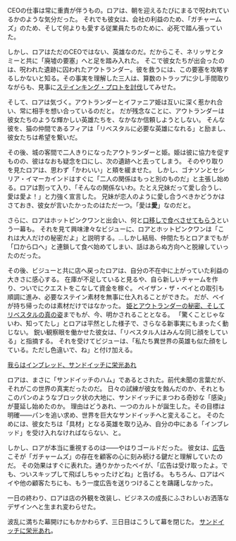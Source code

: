 <!-- title: ロア・パンドラ -->
<!-- status: インブレッド -->

CEOの仕事は常に重責が伴うもの。ロアは、朝を迎えるたびにまるで呪われているかのような気分だった。
それでも彼女は、会社の利益のため、「ガチャームズ」のため、そして何よりも愛する従業員たちのために、必死で踏ん張っていた。

しかし、ロアはただのCEOではない、英雄なのだ。だからこそ、ネリッサとタミーと共に「廃墟の要塞」へと足を踏み入れた。
そこで彼女たちが出会ったのは、呪われた遺跡に囚われたアウトランダー。彼を救うには、この要塞を攻略するしかないと知る。その事実を理解した三人は、算数のトラップに少し手間取りながらも、見事に[ステインキング・プロトを討伐](https://youtu.be/hpyRxse4zCw?t=2575)してみせた。

そして、ロアは気づく。アウトランダーとイファニア姫は互いに深く惹かれ合い、常に相手を想い合っているのだと。
だが残念なことに、アウトランダーは彼女たちのような輝かしい英雄たちを、なかなか信頼しようとしない。
そんな彼を、猫の仲間であるフィアは「リベスタルに必要な英雄になれる」と励まし、彼女たちは希望を繋いだ。

その後、城の客間で二人きりになったアウトランダーと姫。姫は彼に協力を促すものの、彼はなおも疑念を口にし、次の遺跡へと去ってしまう。
そのやり取りを見たロアは、思わず「かわいい」と頬を緩ませた。
しかし、ゴナソンとセシリア・イマーカインドはすぐに「二人の関係はもっと別のものだ」と主張し始める。ロアは割って入り、「そんなの関係ないわ。たとえ兄妹だって愛し合うし、愛は愛よ！」と力強く宣言した。
兄妹が恋人のように愛し合うべきかどうかはさておき、彼女が言いたかったのはただ一つ。「愛は**愛**」なのだと。

さらに、ロアはホットピンクワンと出会い、何と[口移しで食べさせてもらう](https://youtu.be/hpyRxse4zCw?t=3485)という一幕も。
それを見て興味津々なビジューに、ロアとホットピンクワンは「これは大人だけの秘密だよ」と説明する。…しかし結局、仲間たちとロアまでもが「口から口へ」と連鎖して食べ始めてしまい、話はあらぬ方向へと脱線していったのだった。

その後、ビジューと共に店へ戻ったロアは、自分の不在中に上がっていた利益の大きさに感心する。
在庫が不足していると見るや、自ら新しいチャームを作り、ついでにクエストをこなして資金を稼ぐ。
ペイザン・ザ・ベイとの取引も順調に進み、必要なステイン素材を無事に仕入れることができた。
だが、ベイが持ち帰ったのは素材だけではなかった。
[姫とアウトランダーの秘密、そしてリベスタルの真の姿](https://youtu.be/hpyRxse4zCw?t=5595)までもが、今、明かされることとなる。
「驚くことじゃないわ、知ってたし」とロアは平然とした様子で、さらなる新事実にもまったく動じない。
鋭い観察眼を働かせた彼女は、「リベスタル人はみんな同じ顔をしている」と指摘する。
それを受けてビジューは、「私たち異世界の英雄も似た顔をしている。ただし色違いで、ね」と付け加える。

[我らはインブレッド、サンドイッチに栄光あれ](#embed:https://youtu.be/hpyRxse4zCw?t=6208)

ロアは、まさに「サンドイッチのハム」であるとされた。前代未聞の言葉だが、それがこの世界の真実だったのだ。
日々の試練が彼女を蝕んだのか、それともこのパンのようなブロック状の大地に、サンドイッチにまつわる奇妙な「感染」が蔓延し始めたのか。
理由はどうあれ、一つのカルトが誕生した。その目標は明確――パンを追い求め、世界を巨大なサンドイッチへと変えること。
そのためには、彼女たちは「具材」となる英雄を取り込み、自分の中にある「インブレッド」を受け入れなければならない、と。

しかし、ロアが本当に重視するのは――やはりゴールドだった。
彼女は、[広告](https://youtu.be/hpyRxse4zCw?t=7655)こそが「ガチャームズ」の存在を顧客の心に刻み続ける鍵だと理解していたのだ。
その効果はすぐに表れた。通りかかったベイが、「広告は受け取ったよ。でも、ついスキップして飛ばしちゃったけどね」と告げる。
もちろん、ロアはベイや他の顧客たちにも、もう一度広告を送りつけることを躊躇しなかった。

一日の終わり、ロアは店の外観を改装し、ビジネスの成長にふさわしいお洒落なデザインへと生まれ変わらせた。

波乱に満ちた幕開けにもかかわらず、三日目はこうして幕を閉じた。
[サンドイッチに栄光あれ](https://youtu.be/hpyRxse4zCw?t=11221)。
